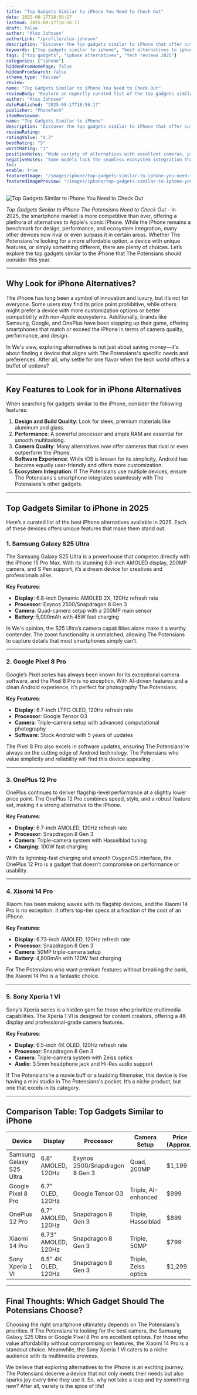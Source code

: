 ```yaml
---
title: "Top Gadgets Similar to iPhone You Need to Check Out"
date: 2025-08-17T18:56:17
lastmod: 2025-08-17T18:56:17
draft: false
author: "Alex Johnson"
authorLink: "/profile/alex-johnson"
description: "Discover the top gadgets similar to iPhone that offer cutting-edge features, sleek designs, and powerful performance without breaking the bank!"
keywords: ["top gadgets similar to iphone", "best alternatives to iphone", "gadgets like iphone 2025"]
tags: ["top gadgets", "iphone alternatives", "tech reviews 2025"]
categories: ["iphone"]
hiddenFromHomePage: false
hiddenFromSearch: false
schema_type: "Review"
review:
name: "Top Gadgets Similar to iPhone You Need to Check Out"
reviewBody: "Explore an expertly curated list of the top gadgets similar to iPhone in 2025. From advanced cameras to cutting-edge displays, discover alternatives that combine innovation, design, and performance to rival Apple's flagship."
author: "Alex Johnson"
datePublished: "2025-08-17T18:56:17"
publisher: "PhoneTech"
itemReviewed:
name: "Top Gadgets Similar to iPhone"
description: "Discover the top gadgets similar to iPhone that offer cutting-edge features, sleek designs, and powerful performance without breaking the bank!"
reviewRating:
ratingValue: "4.3"
bestRating: "5"
worstRating: "1"
positiveNotes: "Wide variety of alternatives with excellent cameras, premium designs, and competitive pricing. Many options offer unique features like foldable screens and pure Android experiences."
negativeNotes: "Some models lack the seamless ecosystem integration that iPhone offers. Availability of certain gadgets may vary by region."
toc:
enable: true
featuredImage: "/images/iphone/top-gadgets-similar-to-iphone-you-need-to-check-out.jpg"
featuredImagePreview: "/images/iphone/top-gadgets-similar-to-iphone-you-need-to-check-out.jpg"
---
```


![Top Gadgets Similar to iPhone You Need to Check Out](/images/iphone/top-gadgets-similar-to-iphone-you-need-to-check-out.jpg)

*Top Gadgets Similar to iPhone The Potensians Need to Check Out* - In 2025, the smartphone market is more competitive than ever, offering a plethora of alternatives to Apple's iconic iPhone. While the iPhone remains a benchmark for design, performance, and ecosystem integration, many other devices now rival or even surpass it in certain areas. Whether The Potensians're looking for a more affordable option, a device with unique features, or simply something different, there are plenty of choices. Let’s explore the top gadgets similar to the iPhone that The Potensians should consider this year.

---

## Why Look for iPhone Alternatives?

The iPhone has long been a symbol of innovation and luxury, but it’s not for everyone. Some users may find its price point prohibitive, while others might prefer a device with more customization options or better compatibility with non-Apple ecosystems. Additionally, brands like Samsung, Google, and OnePlus have been stepping up their game, offering smartphones that match or exceed the iPhone in terms of camera quality, performance, and design.

In We's view, exploring alternatives is not just about saving money—it's about finding a device that aligns with The Potensians's specific needs and preferences. After all, why settle for one flavor when the tech world offers a buffet of options?

---

## Key Features to Look for in iPhone Alternatives

When searching for gadgets similar to the iPhone, consider the following features:

1. **Design and Build Quality**: Look for sleek, premium materials like aluminum and glass.
2. **Performance**: A powerful processor and ample RAM are essential for smooth multitasking.
3. **Camera Quality**: Many alternatives now offer cameras that rival or even outperform the iPhone.
4. **Software Experience**: While iOS is known for its simplicity, Android has become equally user-friendly and offers more customization.
5. **Ecosystem Integration**: If The Potensians use multiple devices, ensure The Potensians's smartphone integrates seamlessly with The Potensians's other gadgets.

---

## Top Gadgets Similar to iPhone in 2025

Here’s a curated list of the best iPhone alternatives available in 2025.  Each of these devices offers unique features that make them stand out.

### 1. Samsung Galaxy S25 Ultra

The Samsung Galaxy S25 Ultra is a powerhouse that competes directly with the iPhone 15 Pro Max. With its stunning 6.8-inch AMOLED display, 200MP camera, and S Pen support, it’s a dream device for creatives and professionals alike.

**Key Features**:
- **Display**: 6.8-inch Dynamic AMOLED 2X, 120Hz refresh rate
- **Processor**: Exynos 2500/Snapdragon 8 Gen 3
- **Camera**: Quad-camera setup with a 200MP main sensor
- **Battery**: 5,000mAh with 45W fast charging

In We's opinion, the S25 Ultra’s camera capabilities alone make it a worthy contender. The zoom functionality is unmatched, allowing The Potensians to capture details that most smartphones simply can’t.

---

### 2. Google Pixel 8 Pro

Google’s Pixel series has always been known for its exceptional camera software, and the Pixel 8 Pro is no exception. With AI-driven features and a clean Android experience, it’s perfect for photography The Potensians.

**Key Features**:
- **Display**: 6.7-inch LTPO OLED, 120Hz refresh rate
- **Processor**: Google Tensor G3
- **Camera**: Triple-camera setup with advanced computational photography
- **Software**: Stock Android with 5 years of updates

The Pixel 8 Pro also excels in software updates, ensuring The Potensians’re always on the cutting edge of Android technology. The Potensians who value simplicity and reliability will find this device appealing .

---

### 3. OnePlus 12 Pro

OnePlus continues to deliver flagship-level performance at a slightly lower price point. The OnePlus 12 Pro combines speed, style, and a robust feature set, making it a strong alternative to the iPhone.

**Key Features**:
- **Display**: 6.7-inch AMOLED, 120Hz refresh rate
- **Processor**: Snapdragon 8 Gen 3
- **Camera**: Triple-camera system with Hasselblad tuning
- **Charging**: 100W fast charging

With its lightning-fast charging and smooth OxygenOS interface, the OnePlus 12 Pro is a gadget that doesn’t compromise on performance or usability.

---

### 4. Xiaomi 14 Pro

Xiaomi has been making waves with its flagship devices, and the Xiaomi 14 Pro is no exception. It offers top-tier specs at a fraction of the cost of an iPhone.

**Key Features**:
- **Display**: 6.73-inch AMOLED, 120Hz refresh rate
- **Processor**: Snapdragon 8 Gen 3
- **Camera**: 50MP triple-camera setup
- **Battery**: 4,800mAh with 120W fast charging

For The Potensians who want premium features without breaking the bank, the Xiaomi 14 Pro is a fantastic choice.

---

###  5. Sony Xperia 1 VI

Sony’s Xperia series is a hidden gem for those who prioritize multimedia capabilities. The Xperia 1 VI is designed for content creators, offering a 4K display and professional-grade camera features.

**Key Features**:
- **Display**: 6.5-inch 4K OLED, 120Hz refresh rate
- **Processor**: Snapdragon 8 Gen 3
- **Camera**: Triple-camera system with Zeiss optics
- **Audio**: 3.5mm headphone jack and Hi-Res audio support

If The Potensians’re a movie buff or a budding filmmaker, this device is like having a mini studio in The Potensians's pocket. It’s a niche product, but one that excels in its category.

---

## Comparison Table: Top Gadgets Similar to iPhone

<div class="table-responsive">
<table class="html-table">
<thead>
<tr>
<th>Device</th>
<th>Display</th>
<th>Processor</th>
<th>Camera Setup</th>
<th>Price (Approx.)</th>
</tr>
</thead>
<tbody>
<tr>
<td>Samsung Galaxy S25 Ultra</td>
<td>6.8" AMOLED, 120Hz</td>
<td>Exynos 2500/Snapdragon 8 Gen 3</td>
<td>Quad, 200MP</td>
<td>$1,199</td>
</tr>
<tr>
<td>Google Pixel 8 Pro</td>
<td>6.7" OLED, 120Hz</td>
<td>Google Tensor G3</td>
<td>Triple, AI-enhanced</td>
<td>$999</td>
</tr>
<tr>
<td>OnePlus 12 Pro</td>
<td>6.7" AMOLED, 120Hz</td>
<td>Snapdragon 8 Gen 3</td>
<td>Triple, Hasselblad</td>
<td>$899</td>
</tr>
<tr>
<td>Xiaomi 14 Pro</td>
<td>6.73" AMOLED, 120Hz</td>
<td>Snapdragon 8 Gen 3</td>
<td>Triple, 50MP</td>
<td>$799</td>
</tr>
<tr>
<td>Sony Xperia 1 VI</td>
<td>6.5" 4K OLED, 120Hz</td>
<td>Snapdragon 8 Gen 3</td>
<td>Triple, Zeiss optics</td>
<td>$1,299</td>
</tr>
</tbody>
</table>
</div>

---

## Final Thoughts: Which Gadget Should The Potensians Choose?

Choosing the right smartphone ultimately depends on The Potensians's priorities. If The Potensians’re looking for the best camera, the Samsung Galaxy S25 Ultra or Google Pixel 8 Pro are excellent options. For those who value affordability without compromising on features, the Xiaomi 14 Pro is a standout choice. Meanwhile, the Sony Xperia 1 VI caters to a niche audience with its multimedia prowess.

We believe that exploring alternatives to the iPhone is an exciting journey. The Potensians deserve a device that not only meets their needs but also sparks joy every time they use it. So, why not take a leap and try something new? After all, variety is the spice of life!

